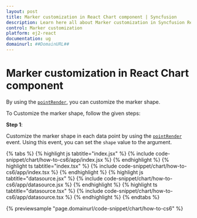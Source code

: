 ```yaml
---
layout: post
title: Marker customization in React Chart component | Syncfusion
description: Learn here all about Marker customization in Syncfusion React Chart component of Syncfusion Essential JS 2 and more.
control: Marker customization 
platform: ej2-react
documentation: ug
domainurl: ##DomainURL##
---
```


# Marker customization in React Chart component

By using the [`pointRender`](https://ej2.syncfusion.com/react/documentation/api/chart/chartModel/#pointrender), you can customize the marker shape.

To Customize the marker shape, follow the given steps:

**Step 1**:

Customize the marker shape in each data point by using the [`pointRender`](https://ej2.syncfusion.com/react/documentation/api/chart/chartModel/#pointrender) event.
Using this event, you can set the `shape` value to the argument.

{% tabs %}
{% highlight js tabtitle="index.jsx" %}
{% include code-snippet/chart/how-to-cs6/app/index.jsx %}
{% endhighlight %}
{% highlight ts tabtitle="index.tsx" %}
{% include code-snippet/chart/how-to-cs6/app/index.tsx %}
{% endhighlight %}
{% highlight js tabtitle="datasource.jsx" %}
{% include code-snippet/chart/how-to-cs6/app/datasource.jsx %}
{% endhighlight %}
{% highlight ts tabtitle="datasource.tsx" %}
{% include code-snippet/chart/how-to-cs6/app/datasource.tsx %}
{% endhighlight %}
{% endtabs %}

{% previewsample "page.domainurl/code-snippet/chart/how-to-cs6" %}